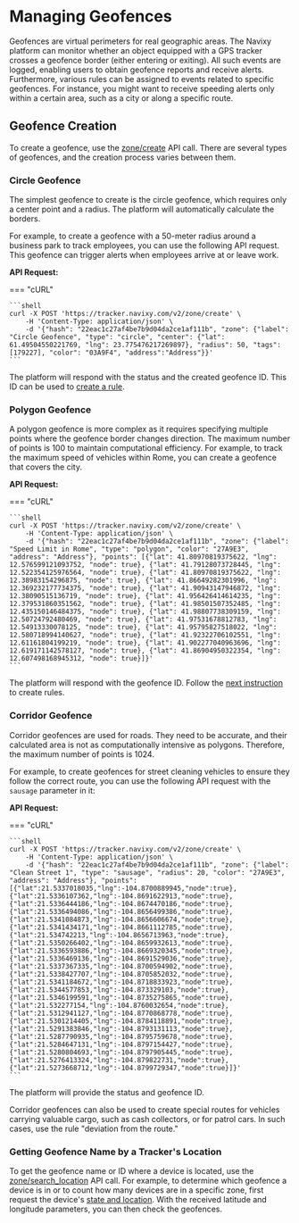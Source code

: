 # Managing Geofences

Geofences are virtual perimeters for real geographic areas. The Navixy platform can monitor whether an object equipped with a GPS tracker crosses a geofence border (either entering or exiting). All such events are logged, enabling users to obtain geofence reports and receive alerts. Furthermore, various rules can be assigned to events related to specific geofences. For instance, you might want to receive speeding alerts only within a certain area, such as a city or along a specific route.

## Geofence Creation

To create a geofence, use the [zone/create](../../introduction/index/places/broken-reference/) API call. There are several types of geofences, and the creation process varies between them.

### Circle Geofence

The simplest geofence to create is the circle geofence, which requires only a center point and a radius. The platform will automatically calculate the borders.

For example, to create a geofence with a 50-meter radius around a business park to track employees, you can use the following API request. This geofence can trigger alerts when employees arrive at or leave work.

**API Request:**

\=== "cURL"

````
```shell
curl -X POST 'https://tracker.navixy.com/v2/zone/create' \
    -H 'Content-Type: application/json' \
    -d '{"hash": "22eac1c27af4be7b9d04da2ce1af111b", "zone": {"label": "Circle Geofence", "type": "circle", "center": {"lat": 61.49504550221769, "lng": 23.775476217269897}, "radius": 50, "tags": [179227], "color": "03A9F4", "address":"Address"}}'
```
````

The platform will respond with the status and the created geofence ID. This ID can be used to [create a rule](../rules-notifications/use-rules.md).

### Polygon Geofence

A polygon geofence is more complex as it requires specifying multiple points where the geofence border changes direction. The maximum number of points is 100 to maintain computational efficiency. For example, to track the maximum speed of vehicles within Rome, you can create a geofence that covers the city.

**API Request:**

\=== "cURL"

````
```shell
curl -X POST 'https://tracker.navixy.com/v2/zone/create' \
    -H 'Content-Type: application/json' \
    -d '{"hash": "22eac1c27af4be7b9d04da2ce1af111b", "zone": {"label": "Speed Limit in Rome", "type": "polygon", "color": "27A9E3", "address": "Address"}, "points": [{"lat": 41.80970819375622, "lng": 12.576599121093752, "node": true}, {"lat": 41.79128073728445, "lng": 12.522354125976564, "node": true}, {"lat": 41.80970819375622, "lng": 12.38983154296875, "node": true}, {"lat": 41.86649282301996, "lng": 12.369232177734375, "node": true}, {"lat": 41.90943147946872, "lng": 12.38090515136719, "node": true}, {"lat": 41.956426414614235, "lng": 12.379531860351562, "node": true}, {"lat": 41.98501507352485, "lng": 12.435150146484375, "node": true}, {"lat": 41.98807738309159, "lng": 12.50724792480469, "node": true}, {"lat": 41.97531678812783, "lng": 12.54913330078125, "node": true}, {"lat": 41.95795827518022, "lng": 12.580718994140627, "node": true}, {"lat": 41.92322706102551, "lng": 12.61161804199219, "node": true}, {"lat": 41.902277040963696, "lng": 12.619171142578127, "node": true}, {"lat": 41.86904950322354, "lng": 12.607498168945312, "node": true}]}'
```
````

The platform will respond with the geofence ID. Follow the [next instruction](../rules-notifications/use-rules.md) to create rules.

### Corridor Geofence

Corridor geofences are used for roads. They need to be accurate, and their calculated area is not as computationally intensive as polygons. Therefore, the maximum number of points is 1024.

For example, to create geofences for street cleaning vehicles to ensure they follow the correct route, you can use the following API request with the `sausage` parameter in it:

**API Request:**

\=== "cURL"

````
```shell
curl -X POST 'https://tracker.navixy.com/v2/zone/create' \
    -H 'Content-Type: application/json' \
    -d '{"hash": "22eac1c27af4be7b9d04da2ce1af111b", "zone": {"label": "Clean Street 1", "type": "sausage", "radius": 20, "color": "27A9E3", "address": "Address"}, "points": [{"lat":21.5337018035,"lng":-104.8700889945,"node":true},{"lat":21.5336107362,"lng":-104.8691622913,"node":true},{"lat":21.5336444186,"lng":-104.8674470186,"node":true},{"lat":21.5336494086,"lng":-104.8656499386,"node":true},{"lat":21.5341084873,"lng":-104.8656606674,"node":true},{"lat":21.5341434171,"lng":-104.8661112785,"node":true},{"lat":21.534742213,"lng":-104.8656713963,"node":true},{"lat":21.5350266402,"lng":-104.8659932613,"node":true},{"lat":21.5336593886,"lng":-104.8669320345,"node":true},{"lat":21.5336469136,"lng":-104.8691529036,"node":true},{"lat":21.5337367335,"lng":-104.8700594902,"node":true},{"lat":21.5338427707,"lng":-104.8705852032,"node":true},{"lat":21.5341184672,"lng":-104.8718833923,"node":true},{"lat":21.5344577853,"lng":-104.873329103,"node":true},{"lat":21.5346199591,"lng":-104.8735275865,"node":true},{"lat":21.532277154,"lng":-104.8760032654,"node":true},{"lat":21.5312941127,"lng":-104.8770868778,"node":true},{"lat":21.5301214405,"lng":-104.8784118891,"node":true},{"lat":21.5291383846,"lng":-104.8793131113,"node":true},{"lat":21.5287790935,"lng":-104.8795759678,"node":true},{"lat":21.5284647131,"lng":-104.8797154427,"node":true},{"lat":21.5280804693,"lng":-104.8797905445,"node":true},{"lat":21.5276413324,"lng":-104.879822731,"node":true},{"lat":21.5273668712,"lng":-104.8799729347,"node":true}]}'
```
````

The platform will provide the status and geofence ID.

Corridor geofences can also be used to create special routes for vehicles carrying valuable cargo, such as cash collectors, or for patrol cars. In such cases, use the rule "deviation from the route."

### Getting Geofence Name by a Tracker's Location

To get the geofence name or ID where a device is located, use the [zone/search\_location](../../introduction/index/places/broken-reference/) API call. For example, to determine which geofence a device is in or to count how many devices are in a specific zone, first request the device's [state and location](../../introduction/index/places/broken-reference/). With the received latitude and longitude parameters, you can then check the geofences.
